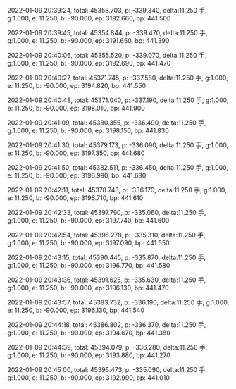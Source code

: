 2022-01-09 20:39:24, total: 45358.703, p: -339.340, delta:11.250 手, g:1.000, e: 11.250, b: -90.000, ep: 3192.660, bp: 441.500

2022-01-09 20:39:45, total: 45354.844, p: -339.470, delta:11.250 手, g:1.000, e: 11.250, b: -90.000, ep: 3191.650, bp: 441.390

2022-01-09 20:40:06, total: 45355.520, p: -339.070, delta:11.250 手, g:1.000, e: 11.250, b: -90.000, ep: 3192.690, bp: 441.470

2022-01-09 20:40:27, total: 45371.745, p: -337.580, delta:11.250 手, g:1.000, e: 11.250, b: -90.000, ep: 3194.820, bp: 441.550

2022-01-09 20:40:48, total: 45371.040, p: -337.190, delta:11.250 手, g:1.000, e: 11.250, b: -90.000, ep: 3198.010, bp: 441.900

2022-01-09 20:41:09, total: 45380.355, p: -336.490, delta:11.250 手, g:1.000, e: 11.250, b: -90.000, ep: 3198.150, bp: 441.830

2022-01-09 20:41:30, total: 45379.173, p: -336.090, delta:11.250 手, g:1.000, e: 11.250, b: -90.000, ep: 3197.350, bp: 441.680

2022-01-09 20:41:50, total: 45382.511, p: -336.450, delta:11.250 手, g:1.000, e: 11.250, b: -90.000, ep: 3196.990, bp: 441.680

2022-01-09 20:42:11, total: 45378.748, p: -336.170, delta:11.250 手, g:1.000, e: 11.250, b: -90.000, ep: 3196.710, bp: 441.610

2022-01-09 20:42:33, total: 45397.790, p: -335.060, delta:11.250 手, g:1.000, e: 11.250, b: -90.000, ep: 3197.740, bp: 441.600

2022-01-09 20:42:54, total: 45395.278, p: -335.310, delta:11.250 手, g:1.000, e: 11.250, b: -90.000, ep: 3197.090, bp: 441.550

2022-01-09 20:43:15, total: 45390.445, p: -335.870, delta:11.250 手, g:1.000, e: 11.250, b: -90.000, ep: 3196.770, bp: 441.580

2022-01-09 20:43:36, total: 45391.625, p: -335.630, delta:11.250 手, g:1.000, e: 11.250, b: -90.000, ep: 3196.130, bp: 441.470

2022-01-09 20:43:57, total: 45383.732, p: -336.190, delta:11.250 手, g:1.000, e: 11.250, b: -90.000, ep: 3196.130, bp: 441.540

2022-01-09 20:44:18, total: 45386.802, p: -336.370, delta:11.250 手, g:1.000, e: 11.250, b: -90.000, ep: 3194.670, bp: 441.380

2022-01-09 20:44:39, total: 45394.079, p: -336.280, delta:11.250 手, g:1.000, e: 11.250, b: -90.000, ep: 3193.880, bp: 441.270

2022-01-09 20:45:00, total: 45395.473, p: -335.090, delta:11.250 手, g:1.000, e: 11.250, b: -90.000, ep: 3192.990, bp: 441.010